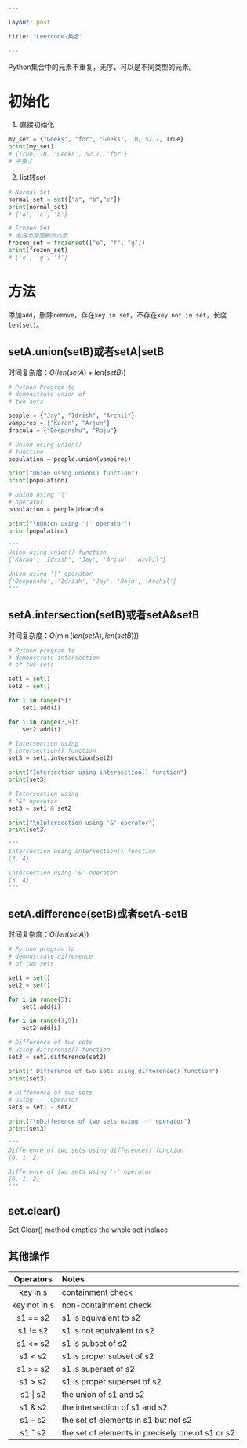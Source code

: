 ```yaml
---

layout: post

title: "Leetcode-集合"

---
```


Python集合中的元素不重复，无序，可以是不同类型的元素。

# 初始化

1. 直接初始化

~~~python
my_set = {"Geeks", "for", "Geeks", 10, 52.7, True}
print(my_set)
# {True, 10, 'Geeks', 52.7, 'for'}
# 去重了
~~~

2. list转set

~~~python
# Normal Set
normal_set = set(["a", "b","c"])
print(normal_set)
# {'a', 'c', 'b'}

# Frozen Set
# 无法添加或删除元素
frozen_set = frozenset(["e", "f", "g"])
print(frozen_set)
# {'e', 'g', 'f'}
~~~

# 方法

添加`add`，删除`remove`，存在`key in set`，不存在`key not in set`，长度`len(set)`。

## setA.union(setB)或者setA|setB

时间复杂度：$O(len(setA)+len(setB))$

~~~python
# Python Program to
# demonstrate union of
# two sets

people = {"Jay", "Idrish", "Archil"}
vampires = {"Karan", "Arjun"}
dracula = {"Deepanshu", "Raju"}

# Union using union()
# function
population = people.union(vampires)

print("Union using union() function")
print(population)

# Union using "|"
# operator
population = people|dracula

print("\nUnion using '|' operator")
print(population)

"""
Union using union() function
{'Karan', 'Idrish', 'Jay', 'Arjun', 'Archil'}

Union using '|' operator
{'Deepanshu', 'Idrish', 'Jay', 'Raju', 'Archil'}
"""
~~~

## setA.intersection(setB)或者setA&setB

时间复杂度：$O(\min(len(setA),len(setB)))$

~~~python
# Python program to
# demonstrate intersection
# of two sets

set1 = set()
set2 = set()

for i in range(5):
	set1.add(i)

for i in range(3,9):
	set2.add(i)

# Intersection using
# intersection() function
set3 = set1.intersection(set2)

print("Intersection using intersection() function")
print(set3)

# Intersection using
# "&" operator
set3 = set1 & set2

print("\nIntersection using '&' operator")
print(set3)

"""
Intersection using intersection() function
{3, 4}

Intersection using '&' operator
{3, 4}
"""
~~~

## setA.difference(setB)或者setA-setB

时间复杂度：$O(len(setA))$

~~~python
# Python program to
# demonstrate difference
# of two sets

set1 = set()
set2 = set()

for i in range(5):
	set1.add(i)

for i in range(3,9):
	set2.add(i)

# Difference of two sets
# using difference() function
set3 = set1.difference(set2)

print(" Difference of two sets using difference() function")
print(set3)

# Difference of two sets
# using '-' operator
set3 = set1 - set2

print("\nDifference of two sets using '-' operator")
print(set3)

"""
Difference of two sets using difference() function
{0, 1, 2}

Difference of two sets using '-' operator
{0, 1, 2}
"""
~~~

## set.clear()

Set Clear() method empties the whole set inplace.

## 其他操作

|  Operators   | Notes                                            |
| :----------: | :----------------------------------------------- |
|   key in s   | containment check                                |
| key not in s | non-containment check                            |
|   s1 == s2   | s1 is equivalent to s2                           |
|   s1 != s2   | s1 is not equivalent to s2                       |
|   s1 <= s2   | s1 is subset of s2                               |
|   s1 < s2    | s1 is proper subset of s2                        |
|   s1 >= s2   | s1 is superset of s2                             |
|   s1 > s2    | s1 is proper superset of s2                      |
|   s1 \| s2   | the union of s1 and s2                           |
|   s1 & s2    | the intersection of s1 and s2                    |
|   s1 – s2    | the set of elements in s1 but not s2             |
|   s1 ˆ s2    | the set of elements in precisely one of s1 or s2 |
